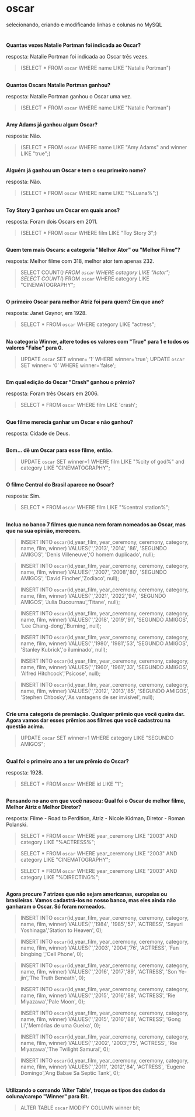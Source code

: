 # oscar
selecionando, criando e modificando linhas e colunas no MySQL
#
**Quantas vezes Natalie Portman foi indicada ao Oscar?**

resposta: Natalie Portman foi indicada ao Oscar três vezes.

>(SELECT * FROM `oscar` WHERE name LIKE "Natalie Portman")

##

**Quantos Oscars Natalie Portman ganhou?**

resposta: Natalie Portman ganhou o Oscar uma vez.

>(SELECT * FROM `oscar` WHERE name LIKE "Natalie Portman")

##

**Amy Adams já ganhou algum Oscar?**

resposta: Não.

>(SELECT * FROM `oscar` WHERE name LIKE "Amy Adams" and winner LIKE "true";)

##

**Alguém já ganhou um Oscar e tem o seu primeiro nome?**

resposta: Não.

>(SELECT * FROM `oscar` WHERE name LIKE "%Luana%";)

##

**Toy Story 3 ganhou um Oscar em quais anos?**

resposta: Foram dois Oscars em 2011.

>(SELECT * FROM `oscar` WHERE film LIKE "Toy Story 3";)

##

**Quem tem mais Oscars: a categoria "Melhor Ator" ou "Melhor Filme”?**

resposta: Melhor filme com 318, melhor ator tem apenas 232.

>SELECT COUNT(*) FROM `oscar` WHERE category LIKE "Actor";
>SELECT COUNT(*) FROM `oscar` WHERE category LIKE "CINEMATOGRAPHY";

##

**O primeiro Oscar para melhor Atriz foi para quem? Em que ano?**

resposta: Janet Gaynor, em 1928.

>SELECT * FROM `oscar` WHERE category LIKE "actress";

##

**Na categoria Winner, altere todos os valores com "True" para 1 e todos os valores "False" para 0.**

>UPDATE `oscar` SET winner= ‘1’ WHERE winner='true';
>UPDATE `oscar` SET winner= ‘0’ WHERE winner='false';

##

**Em qual edição do Oscar "Crash" ganhou o prêmio?**

resposta: Foram três Oscars em 2006.

>SELECT * FROM `oscar` WHERE film LIKE 'crash';

##

**Que filme merecia ganhar um Oscar e não ganhou?**

resposta: Cidade de Deus.

##

**Bom... dê um Oscar para esse filme, então.**

>UPDATE `oscar` SET winner=1 WHERE film LIKE "%city of god%" and category LIKE "CINEMATOGRAPHY";

##

**O filme Central do Brasil aparece no Oscar?**

resposta: Sim.

>SELECT * FROM `oscar` WHERE film LIKE "%central station%";

##

**Inclua no banco 7 filmes que nunca nem foram nomeados ao Oscar, mas que na sua opinião, merecem.**

>INSERT INTO `oscar`(id,year_film, year_ceremony, ceremony, category, name, film, winner)
>VALUES('','2013', '2014', '86', 'SEGUNDO AMIGOS', 'Denis Villeneuve','O homem duplicado', null);


>INSERT INTO `oscar`(id,year_film, year_ceremony, ceremony, category, name, film, winner) 
>VALUES('','2007', '2008','80', 'SEGUNDO AMIGOS', 'David Fincher','Zodíaco', null);


>INSERT INTO `oscar`(id,year_film, year_ceremony, ceremony, category, name, film, winner)
>VALUES('','2021', '2022','94', 'SEGUNDO AMIGOS', 'Julia Ducournau','Titane', null);


>INSERT INTO `oscar`(id,year_film, year_ceremony, ceremony, category, name, film, winner) 
>VALUES('','2018', '2019','91', 'SEGUNDO AMIGOS', 'Lee Chang-dong','Burning', null);


>INSERT INTO `oscar`(id,year_film, year_ceremony, ceremony, category, name, film, winner) 
>VALUES('','1980', '1981','53', 'SEGUNDO AMIGOS', 'Stanley Kubrick','o iluminado', null);


>INSERT INTO `oscar`(id,year_film, year_ceremony, ceremony, category, name, film, winner) 
>VALUES('','1960', '1961','33', 'SEGUNDO AMIGOS', 'Alfred Hitchcock','Psicose', null);

>INSERT INTO `oscar`(id,year_film, year_ceremony, ceremony, category, name, film, winner) 
>VALUES('','2012', '2013','85', 'SEGUNDO AMIGOS', 'Stephen Chbosky','As vantagens de ser invisível', null);

##

**Crie uma categoria de premiação. Qualquer prêmio que você queira dar. Agora vamos dar esses prêmios aos filmes que você cadastrou na questão acima.**

>UPDATE `oscar` SET winner=1 WHERE category LIKE "SEGUNDO AMIGOS";

##

**Qual foi o primeiro ano a ter um prêmio do Oscar?**

resposta: 1928.

>SELECT * FROM `oscar` WHERE id LIKE "1";

##

**Pensando no ano em que você nasceu: Qual foi o Oscar de melhor filme, Melhor Atriz e Melhor Diretor?**

resposta: Filme - Road to Perdition, Atriz - Nicole Kidman, Diretor - Roman Polanski.

>SELECT * FROM `oscar` WHERE year_ceremony LIKE "2003" AND category LIKE "%ACTRESS%";

>SELECT * FROM `oscar` WHERE year_ceremony LIKE "2003" AND category LIKE "CINEMATOGRAPHY";

>SELECT * FROM `oscar` WHERE year_ceremony LIKE "2003" AND category LIKE "%DIRECTING%";

##

**Agora procure 7 atrizes que não sejam americanas, europeias ou brasileiras.  Vamos cadastrá-los no nosso banco, mas eles ainda não ganharam o Oscar. Só foram nomeados.**

>INSERT INTO `oscar`(id,year_film, year_ceremony, ceremony, category, name, film, winner) 
>VALUES('','1984', '1985','57', 'ACTRESS', 'Sayuri Yoshinaga','Station to Heaven', 0);

>INSERT INTO `oscar`(id,year_film, year_ceremony, ceremony, category, name, film, winner) 
>VALUES('','2003', '2004','76', 'ACTRESS', 'Fan bingbing ','Cell Phone', 0);

>INSERT INTO `oscar`(id,year_film, year_ceremony, ceremony, category, name, film, winner) 
>VALUES('','2016', '2017','89', 'ACTRESS', 'Son Ye-jin','The Truth Beneath', 0);

>INSERT INTO `oscar`(id,year_film, year_ceremony, ceremony, category, name, film, winner) 
>VALUES('','2015', '2016','88', 'ACTRESS', 'Rie Miyazawa','Pale Moon', 0);

>INSERT INTO `oscar`(id,year_film, year_ceremony, ceremony, category, name, film, winner) 
>VALUES('','2015', '2016','88', 'ACTRESS', 'Gong Li','Memórias de uma Gueixa', 0);

>INSERT INTO `oscar`(id,year_film, year_ceremony, ceremony, category, name, film, winner) 
>VALUES('','2002', '2003','75', 'ACTRESS', 'Rie Miyazawa','The Twilight Samurai', 0);

>INSERT INTO `oscar`(id,year_film, year_ceremony, ceremony, category, name, film, winner) 
>VALUES('','2011', '2012','84', 'ACTRESS', 'Eugene Domingo','Ang Babae Sa Septic Tank', 0);

##

**Utilizando o comando 'Alter Table', troque os tipos dos dados da coluna/campo "Winner" para Bit.**

>ALTER TABLE `oscar` MODIFY COLUMN winner bit;












